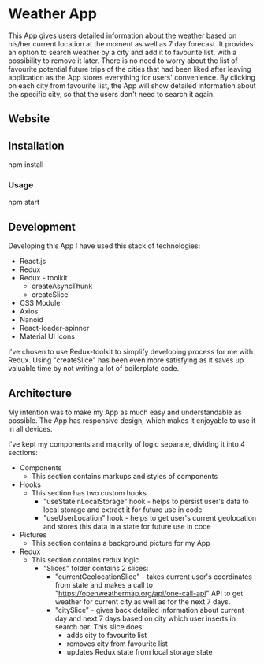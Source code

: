 # Weather App

This App gives users detailed information about the weather based on his/her current location at the moment as well as 7 day forecast. It provides an option to search weather by a city and add it to favourite list, with a possibility to remove it later.
There is no need to worry about the list of favourite potential future trips of the cities that had been liked after leaving application as the App stores everything for users' convenience.
By clicking on each city from favourite list, the App will show detailed information about the specific city, so that the users don't need to search it again.

## Website

## Installation

npm install

### Usage

npm start

## Development

Developing this App I have used this stack of technologies:

- React.js
- Redux
- Redux - toolkit
  - createAsyncThunk
  - createSlice
- CSS Module
- Axios
- Nanoid
- React-loader-spinner
- Material UI Icons

I've chosen to use Redux-toolkit to simplify developing process for me with Redux. Using "createSlice" has been even more satisfying as it saves up valuable time by not writing a lot of boilerplate code.

## Architecture

My intention was to make my App as much easy and understandable as possible.
The App has responsive design, which makes it enjoyable to use it in all devices.

I've kept my components and majority of logic separate, dividing it into 4 sections:

- Components
  - This section contains markups and styles of components
- Hooks
  - This section has two custom hooks
    - "useStateInLocalStorage" hook - helps to persist user's data to local storage and extract it for future use in code
    - "useUserLocation" hook - helps to get user's current geolocation and stores this data in a state for future use in code
- Pictures
  - This section contains a background picture for my App
- Redux
  - This section contains redux logic
    - "Slices" folder contains 2 slices:
      - "currentGeolocationSlice" - takes current user's coordinates from state and makes a call to "https://openweathermap.org/api/one-call-api" API to get weather for current city as well as for the next 7 days.
      - "citySlice" - gives back detailed information about current day and next 7 days based on city which user inserts in search bar.
        This slice does:
        - adds city to favourite list
        - removes city from favourite list
        - updates Redux state from local storage state
